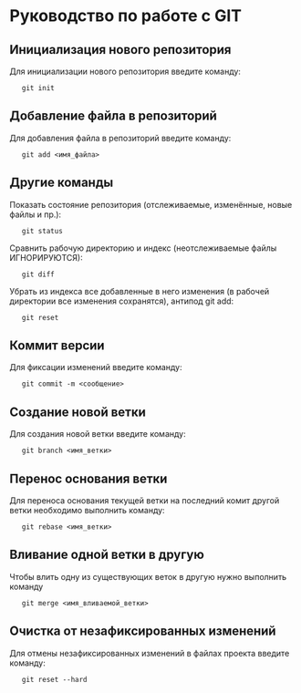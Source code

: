 # Руководство по работе с GIT

## Инициализация нового репозитория

Для инициализации нового репозитория введите команду:
```
   git init
```

## Добавление файла в репозиторий

Для добавления файла в репозиторий введите команду:
```
   git add <имя_файла>
```

## Другие команды

Показать состояние репозитория (отслеживаемые, изменённые, новые файлы и пр.):
```
   git status
```

Сравнить рабочую директорию и индекс (неотслеживаемые файлы ИГНОРИРУЮТСЯ):
```
   git diff
```

Убрать из индекса все добавленные в него изменения (в рабочей директории все изменения сохранятся), антипод git add:
```
   git reset
```

## Коммит версии

Для фиксации изменений введите команду:
```
   git commit -m <сообщение>
```
## Создание новой ветки

Для создания новой ветки введите команду:
```
   git branch <имя_ветки>
```

## Перенос основания ветки

Для переноса основания текущей ветки на последний комит другой ветки необходимо выполнить команду:
```
   git rebase <имя_ветки>
```

## Вливание одной ветки в другую

Чтобы влить одну из существующих веток в другую нужно выполнить команду
```
   git merge <имя_вливаемой_ветки>
```

## Очистка от незафиксированных изменений

Для отмены незафиксированных изменений в файлах проекта введите команду:
```
   git reset --hard
```
